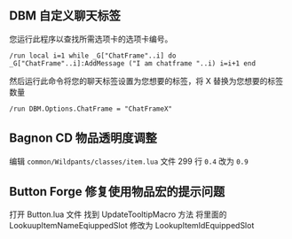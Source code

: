 ## DBM 自定义聊天标签

您运行此程序以查找所需选项卡的选项卡编号。

`/run local i=1 while _G["ChatFrame"..i] do _G["ChatFrame"..i]:AddMessage ("I am chatframe "..i) i=i+1 end`

然后运行此命令将您的聊天标签设置为您想要的标签，将 X 替换为您想要的标签数量

`/run DBM.Options.ChatFrame = "ChatFrameX"`

## Bagnon CD 物品透明度调整

编辑 `common/Wildpants/classes/item.lua` 文件 299 行 `0.4` 改为 `0.9`


## Button Forge 修复使用物品宏的提示问题

打开 Button.lua 文件
找到 UpdateTooltipMacro 方法
将里面的 LookuupItemNameEqiuppedSlot 修改为 LookupItemIdEquippedSlot
